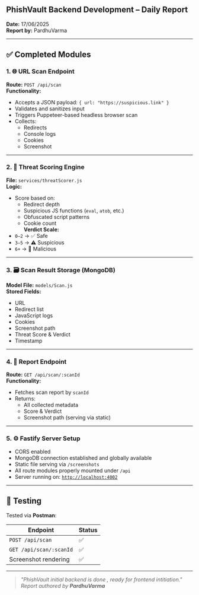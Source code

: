 ## PhishVault Backend Development – Daily Report
**Date:** 17/06/2025  
**Report by:** PardhuVarma  

---

## ✅ Completed Modules

### 1. 🌐 URL Scan Endpoint  
**Route:** `POST /api/scan`  
**Functionality:**  
- Accepts a JSON payload: `{ url: "https://suspicious.link" }`
- Validates and sanitizes input
- Triggers Puppeteer-based headless browser scan
- Collects:
  - Redirects
  - Console logs
  - Cookies
  - Screenshot

---

### 2. 🧠 Threat Scoring Engine  
**File:** `services/threatScorer.js`  
**Logic:**
- Score based on:
  - Redirect depth
  - Suspicious JS functions (`eval`, `atob`, etc.)
  - Obfuscated script patterns
  - Cookie count  
**Verdict Scale:**
- `0–2` → ✅ Safe  
- `3–5` → ⚠️ Suspicious  
- `6+` → 🚨 Malicious

---

### 3. 🗃️ Scan Result Storage (MongoDB)  
**Model File:** `models/Scan.js`  
**Stored Fields:**
- URL
- Redirect list
- JavaScript logs
- Cookies
- Screenshot path
- Threat Score & Verdict
- Timestamp

---

### 4. 📄 Report Endpoint  
**Route:** `GET /api/scan/:scanId`  
**Functionality:**
- Fetches scan report by `scanId`
- Returns:
  - All collected metadata
  - Score & Verdict
  - Screenshot path (serving via static)

---

### 5. ⚙️ Fastify Server Setup  
- CORS enabled
- MongoDB connection established and globally available
- Static file serving via `/screenshots`
- All route modules properly mounted under `/api`
- Server running on: [`http://localhost:4002`](http://localhost:4002)

---

## 🔧 Testing

Tested via **Postman**:

| Endpoint                 | Status |
|--------------------------|--------|
| `POST /api/scan`         | ✅     |
| `GET /api/scan/:scanId`  | ✅     |
| Screenshot rendering     | ✅     |

---

> _"PhishVault initial backend is done , ready for frontend intitiation."_  
> _Report authored by **PardhuVarma**_
